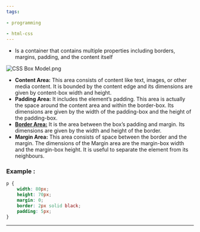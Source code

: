 ```yaml
---
tags:
  
- programming
  
- html-css
---
```

- Is a container that contains multiple properties including borders, margins, padding, and the content itself

![CSS Box Model.png](CSS-Box-Model.png)

- **Content Area:** This area consists of content like text, images, or other media content. It is bounded by the content edge and its dimensions are given by content-box width and height.
- **Padding Area:** It includes the element’s padding. This area is actually the space around the content area and within the border-box. Its dimensions are given by the width of the padding-box and the height of the padding-box.
- [**Border Area:**](https://www.geeksforgeeks.org/css-border-property/) It is the area between the box’s padding and margin. Its dimensions are given by the width and height of the border.
- **Margin Area:** This area consists of space between the border and the margin. The dimensions of the Margin area are the margin-box width and the margin-box height. It is useful to separate the element from its neighbours.

### Example :

```css
p {  
    width: 80px;  
    height: 70px;  
    margin: 0;  
    border: 2px solid black;  
    padding: 5px;  
}
```

---
